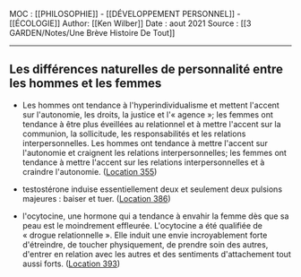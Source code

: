MOC : [[PHILOSOPHIE]] - [[DÉVELOPPEMENT PERSONNEL]] - [[ÉCOLOGIE]]
Author: [[Ken Wilber]]
Date : aout 2021
Source : [[3 GARDEN/Notes/Une Brève Histoire De Tout]]
***

## Les différences naturelles de personnalité entre les hommes et les femmes 
- Les hommes ont tendance à l'hyperindividualisme et mettent l'accent sur l'autonomie, les droits, la justice et l'« agence »; les femmes ont tendance à être plus éveillées au relationnel et à mettre l'accent sur la communion, la sollicitude, les responsabilités et les relations interpersonnelles. Les hommes ont tendance à mettre l'accent sur l'autonomie et craignent les relations interpersonnelles; les femmes ont tendance à mettre l'accent sur les relations interpersonnelles et à craindre l'autonomie. ([Location 355](https://readwise.io/to_kindle?action=open&asin=B07MQ681WQ&location=355))

- testostérone induise essentiellement deux et seulement deux pulsions majeures : baiser et tuer. ([Location 386](https://readwise.io/to_kindle?action=open&asin=B07MQ681WQ&location=386))

- l'ocytocine, une hormone qui a tendance à envahir la femme dès que sa peau est le moindrement effleurée. L'ocytocine a été qualifiée de « drogue relationnelle ». Elle induit une envie incroyablement forte d'étreindre, de toucher physiquement, de prendre soin des autres, d'entrer en relation avec les autres et des sentiments d'attachement tout aussi forts. ([Location 393](https://readwise.io/to_kindle?action=open&asin=B07MQ681WQ&location=393))